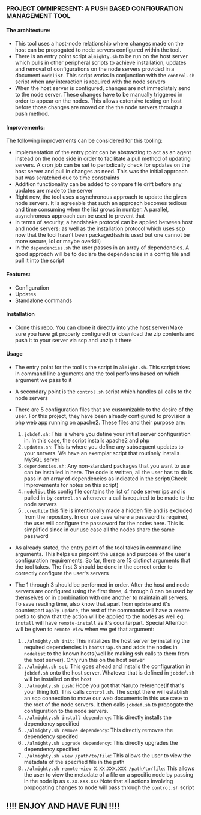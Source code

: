 ### PROJECT OMNIPRESENT: A PUSH BASED CONFIGURATION MANAGEMENT TOOL
#### The architecture:
- This tool uses a host-node relationship where changes made on the host can be propogated to node servers configured within the tool.
- There is an entry point script `almighty.sh` to be run on the host server which pulls in other peripheral scripts to achieve installation, updates and removal of configurations on the node servers provided in a document `nodelist`. This script works in conjunction with the `control.sh` script when any interaction is required with the node servers
- When the host server is configured, changes are not immediately send to the node server. These changes have to be manually triggered in order to appear on the nodes. This allows extensive testing on host before those changes are moved on the the node servers through a push method.

#### Improvements:
The following improvements can be considered for this tooling:
- Implementation of the entry point can be abstracting to act as an agent instead on the node side in order to facilitate a pull method of updating servers. A cron job can be set to periodically check for updates on the host server and pull in changes as need. This was the initial approach but was scratched due to time constraints
- Addition functionality can be added to compare file drift before any updates are made to the server
- Right now, the tool uses a synchronous approach to update the given node servers. It is agreeable that such an approach becomes tedious and time consuming when the list grows in number. A parallel, asynchronous approach can be used to prevent that
- In terms of security, a handshake protocal can be applied between host and node servers; as well as the installation protocol which uses scp now that the tool hasn't been packaged(ssh is used but one cannot be more secure, lol or maybe overkill)
- In the `dependencies.sh` the user passes in an array of dependencies. A good approach will be to declare the dependencies in a config file and pull it into the script

#### Features:
- Configuration
- Updates
- Standalone commands

#### Installation
- Clone <a href="https://github.com/JRcodes/project-omnipresent/tree/main" target="_blank">this repo</a>. You can clone it directly into ythe host server(Make sure you have git properly configured) or download the zip contents and push it to your server via scp and unzip it there

#### Usage
- The entry point for the tool is the script in `almight.sh`. This script takes in command line arguments and the tool performs based on which argument we pass to it
- A secondary point is the `control.sh` script which handles all calls to the node servers
- There are 5 configuration files that are customizable to the desire of the user. For this project, they have been already configured to provision a php web app running on apache2. These files and their purpose are:
    1. `jobdef.sh`: This is where you define your initial server configuration in. In this case, the script installs apache2 and php
    2. `updates.sh`: This is where you define any subsequent updates to your servers. We have an exemplar script that routinely installs MySQL server
    3. `dependencies.sh`: Any non-standard packages that you want to use can be installed in here. The code is written, all the user has to do is pass in an array of dependencies as indicated in the script(Check Improvements for notes on this script)
    4. `nodelist` this config file contains the list of node server ips and is pulled in by  `control.sh` whenever a call is required to be made to the node servers
    5. `.credfile` this file is intentionally made a hidden file and is excluded from the repository. In our use case where a password is required, the user will configure the passoword for the nodes here. This is simplified since in our use case all the nodes share the same password
- As already stated, the entry point of the tool takes in command line arguments. This helps us pinpoint the usage and purpose of the user's configuration requirements. So far, there are 13 distinct arguments that the tool takes. The first 3 should be done in the correct order to correctly configure the user's servers

- The 1 through 3 should be performed in order. After the host and node servers are configured using the first three, 4 through 8 can be used by themselves or in combination with one another to maintain all servers. To save reading time, also know that apart from `update` and it's counterpart `apply-update`, the rest of the commands will have a `remote` prefix to show that the action will be applied to the nodes as well eg. `install` will have `remote-install` as it's counterpart. Special Attention will be given to `remote-view` when we get that argument:
    1. `./almighty.sh init`: This initializes the host server by installing the required dependencies in `bootstrap.sh` and adds the nodes in `nodelist` to the known hosts(well be making ssh calls to them from the host server). Only run this on the host server
    2. `./almight.sh set`: This goes ahead and installs the configuration in `jobdef.sh` onto the host server. Whatever that is defined in `jobdef.sh` will be installed on the host
    3. `./almighty.sh push`: Hope you got that Naruto reference(If that's your thing lol). This calls `control.sh`. The script there will establish an scp connection to move our web documents in this use case to the root of the node servers. It then calls `jobdef.sh` to propogate the configuration to the node servers.
    4. `./almighty.sh install dependency`: This directly installs the dependency specified
    5. `./almighty.sh remove dependency`: This directly removes the dependency specifed
    6. `./almighty.sh upgrade dependency`: This directly upgrades the dependency specified
    7. `./almighty.sh view /path/to/file`: This allows the user to view the metadata of the specified file in the path
    8. `./almighty.sh remote-view X.XX.XXX.XXX /path/to/file`: This allows the user to view the metadate of a file on a specific node by passing in the node ip as `X.XX.XXX.XXX`
    Note that all actions involving propogating changes to node will pass through the `control.sh` script

##                                                                           !!!! ENJOY AND HAVE FUN !!!!
